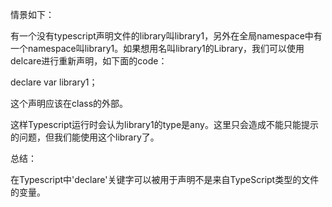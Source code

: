 情景如下：

有一个没有typescript声明文件的library叫library1，另外在全局namespace中有一个namespace叫library1。如果想用名叫library1的Library，我们可以使用delcare进行重新声明，如下面的code：

declare var library1；

这个声明应该在class的外部。

这样Typescript运行时会认为library1的type是any。这里只会造成不能只能提示的问题，但我们能使用这个library了。

总结：

在Typescript中'declare'关键字可以被用于声明不是来自TypeScript类型的文件的变量。